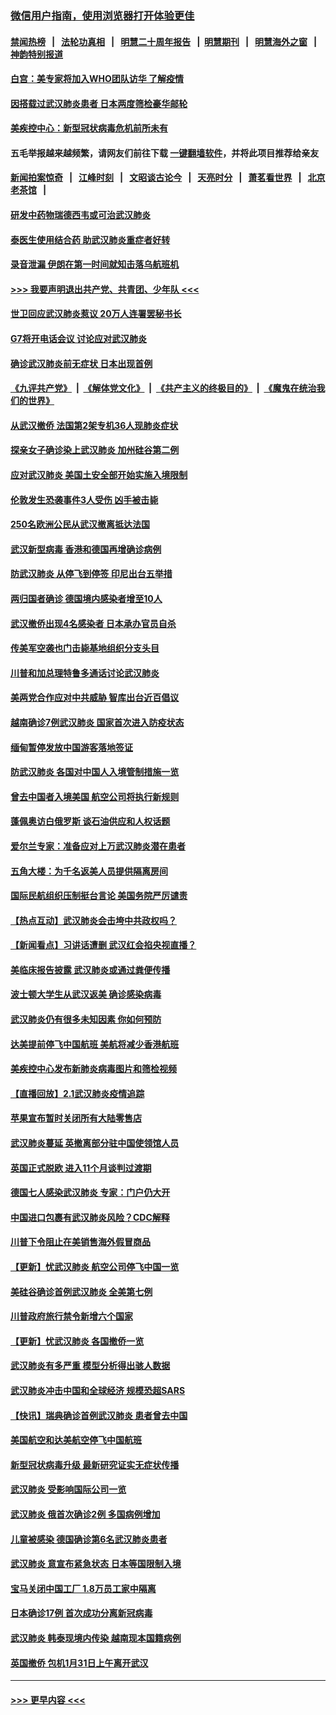 ### [微信用户指南，使用浏览器打开体验更佳](https://github.com/gfw-breaker/banned-news1/blob/master/indexes/wechat-guide.md?t=0)
#### [禁闻热榜](热点新闻.md?t=0)  &nbsp;&nbsp;|&nbsp;&nbsp; [法轮功真相](https://github.com/gfw-breaker/truth/blob/master/README.md?t=0) &nbsp;&nbsp;|&nbsp;&nbsp; [明慧二十周年报告](https://github.com/gfw-breaker/mh-reports/blob/master/README.md?t=0) &nbsp;&nbsp;|&nbsp;&nbsp;[明慧期刊](https://github.com/gfw-breaker/mh-qikan) &nbsp;&nbsp;|&nbsp;&nbsp; [明慧海外之窗](https://github.com/gfw-breaker/mh-news/blob/master/README.md?t=0) &nbsp;&nbsp;|&nbsp;&nbsp; [神韵特别报道](https://github.com/gfw-breaker/mh-news/blob/master/shenyun.md?t=0)
#### [白宫：美专家将加入WHO团队访华 了解疫情](../pages/nsc418/n11842198.md?t=02040901) 
#### [因搭载过武汉肺炎患者 日本两度筛检豪华邮轮](../pages/nsc418/n11842447.md?t=02040901) 
#### [美疾控中心：新型冠状病毒危机前所未有](../pages/nsc418/n11842406.md?t=02040901) 
#### 五毛举报越来越频繁，请网友们前往下载 [一键翻墙软件](https://github.com/gfw-breaker/ssr-accounts)，并将此项目推荐给亲友
#### [新闻拍案惊奇](https://github.com/gfw-breaker/banned-news1/blob/master/pages/link4.md) &nbsp;&nbsp;|&nbsp;&nbsp; [江峰时刻](https://github.com/gfw-breaker/banned-news1/blob/master/pages/link4.md) &nbsp;&nbsp;|&nbsp;&nbsp; [文昭谈古论今](https://github.com/gfw-breaker/banned-news1/blob/master/pages/link4.md) &nbsp;&nbsp;|&nbsp;&nbsp; [天亮时分](https://github.com/gfw-breaker/banned-news1/blob/master/pages/link4.md) &nbsp;&nbsp;|&nbsp;&nbsp; [萧茗看世界](https://github.com/gfw-breaker/banned-news1/blob/master/pages/link4.md) &nbsp;&nbsp;|&nbsp;&nbsp; [北京老茶馆](https://github.com/gfw-breaker/banned-news1/blob/master/pages/link4.md) &nbsp;&nbsp;|&nbsp;&nbsp; 
#### [研发中药物瑞德西韦或可治武汉肺炎](../pages/nsc418/n11842100.md?t=02040901) 
#### [泰医生使用结合药 助武汉肺炎重症者好转](../pages/nsc418/n11842096.md?t=02040901) 
#### [录音泄漏 伊朗在第一时间就知击落乌航班机](../pages/nsc418/n11842002.md?t=02040901) 
#### [>>> 我要声明退出共产党、共青团、少年队 <<<](https://github.com/begood0513/goodnews/blob/master/quit/letter.md) 
#### [世卫回应武汉肺炎惹议 20万人连署罢秘书长](../pages/nsc418/n11841664.md?t=02040901) 
#### [G7将开电话会议 讨论应对武汉肺炎](../pages/nsc418/n11841658.md?t=02040901) 
#### [确诊武汉肺炎前无症状 日本出现首例](../pages/nsc418/n11841567.md?t=02040901) 
#### [《九评共产党》](https://github.com/begood0513/9ping.md/blob/master/README.md) &nbsp;|&nbsp; [《解体党文化》](../../../../jtdwh.md/blob/master/README.md)  &nbsp;|&nbsp; [《共产主义的终极目的》](../../../../gczydzjmd.md/blob/master/README.md) &nbsp;|&nbsp; [《魔鬼在统治我们的世界》](../../../../mgztzwmdsj.md/blob/master/README.md) 
#### [从武汉撤侨 法国第2架专机36人现肺炎症状](../pages/nsc418/n11841382.md?t=02040901) 
#### [探亲女子确诊染上武汉肺炎 加州硅谷第二例](../pages/nsc418/n11839784.md?t=02040901) 
#### [应对武汉肺炎 美国土安全部开始实施入境限制](../pages/nsc418/n11839729.md?t=02040901) 
#### [伦敦发生恐袭事件3人受伤 凶手被击毙](../pages/nsc418/n11839442.md?t=02040901) 
#### [250名欧洲公民从武汉撤离抵达法国](../pages/nsc418/n11839438.md?t=02040901) 
#### [武汉新型病毒 香港和德国再增确诊病例](../pages/nsc418/n11839381.md?t=02040901) 
#### [防武汉肺炎 从停飞到停签 印尼出台五举措](../pages/nsc418/n11839282.md?t=02040901) 
#### [两归国者确诊 德国境内感染者增至10人](../pages/nsc418/n11839164.md?t=02040901) 
#### [武汉撤侨出现4名感染者 日本承办官员自杀](../pages/nsc418/n11839044.md?t=02040901) 
#### [传美军空袭也门击毙基地组织分支头目](../pages/nsc418/n11839210.md?t=02040901) 
#### [川普和加总理特鲁多通话讨论武汉肺炎](../pages/nsc418/n11839128.md?t=02040901) 
#### [美两党合作应对中共威胁 智库出台近百倡议](../pages/nsc418/n11838437.md?t=02040901) 
#### [越南确诊7例武汉肺炎 国家首次进入防疫状态](../pages/nsc418/n11838860.md?t=02040901) 
#### [缅甸暂停发放中国游客落地签证](../pages/nsc418/n11838730.md?t=02040901) 
#### [防武汉肺炎 各国对中国人入境管制措施一览](../pages/nsc418/n11838726.md?t=02040901) 
#### [曾去中国者入境美国 航空公司将执行新规则](../pages/nsc418/n11838375.md?t=02040901) 
#### [蓬佩奥访白俄罗斯 谈石油供应和人权话题](../pages/nsc418/n11838242.md?t=02040901) 
#### [爱尔兰专家：准备应对上万武汉肺炎潜在患者](../pages/nsc418/n11837978.md?t=02040901) 
#### [五角大楼：为千名返美人员提供隔离房间](../pages/nsc418/n11837831.md?t=02040901) 
#### [国际民航组织压制挺台言论 美国务院严厉谴责](../pages/nsc418/n11837791.md?t=02040901) 
#### [【热点互动】武汉肺炎会击垮中共政权吗？](../pages/nsc418/n11837779.md?t=02040901) 
#### [【新闻看点】习讲话遭删 武汉红会掐央视直播？](../pages/nsc418/n11837573.md?t=02040901) 
#### [美临床报告披露 武汉肺炎或通过粪便传播](../pages/nsc418/n11837626.md?t=02040901) 
#### [波士顿大学生从武汉返美 确诊感染病毒](../pages/nsc418/n11837580.md?t=02040901) 
#### [武汉肺炎仍有很多未知因素 你如何预防](../pages/nsc418/n11837666.md?t=02040901) 
#### [达美提前停飞中国航班 美航将减少香港航班](../pages/nsc418/n11837649.md?t=02040901) 
#### [美疾控中心发布新肺炎病毒图片和筛检视频](../pages/nsc418/n11837491.md?t=02040901) 
#### [【直播回放】2.1武汉肺炎疫情追踪](../pages/nsc418/n11837232.md?t=02040901) 
#### [苹果宣布暂时关闭所有大陆零售店](../pages/nsc418/n11837097.md?t=02040901) 
#### [武汉肺炎蔓延 英撤离部分驻中国使领馆人员](../pages/nsc418/n11837061.md?t=02040901) 
#### [英国正式脱欧 进入11个月谈判过渡期](../pages/nsc418/n11836911.md?t=02040901) 
#### [德国七人感染武汉肺炎 专家：门户仍大开](../pages/nsc418/n11836344.md?t=02040901) 
#### [中国进口包裹有武汉肺炎风险？CDC解释](../pages/nsc418/n11836321.md?t=02040901) 
#### [川普下令阻止在美销售海外假冒商品](../pages/nsc418/n11836261.md?t=02040901) 
#### [【更新】忧武汉肺炎 航空公司停飞中国一览](../pages/nsc418/n11835931.md?t=02040901) 
#### [美硅谷确诊首例武汉肺炎 全美第七例](../pages/nsc418/n11836093.md?t=02040901) 
#### [川普政府旅行禁令新增六个国家](../pages/nsc418/n11836083.md?t=02040901) 
#### [【更新】忧武汉肺炎 各国撤侨一览](../pages/nsc418/n11835673.md?t=02040901) 
#### [武汉肺炎有多严重 模型分析得出骇人数据](../pages/nsc418/n11835829.md?t=02040901) 
#### [武汉肺炎冲击中国和全球经济 规模恐超SARS](../pages/nsc418/n11835652.md?t=02040901) 
#### [【快讯】瑞典确诊首例武汉肺炎 患者曾去中国](../pages/nsc418/n11835675.md?t=02040901) 
#### [美国航空和达美航空停飞中国航班](../pages/nsc418/n11835567.md?t=02040901) 
#### [新型冠状病毒升级 最新研究证实无症状传播](../pages/nsc418/n11835589.md?t=02040901) 
#### [武汉肺炎 受影响国际公司一览](../pages/nsc418/n11835538.md?t=02040901) 
#### [武汉肺炎 俄首次确诊2例 多国病例增加](../pages/nsc418/n11835295.md?t=02040901) 
#### [儿童被感染 德国确诊第6名武汉肺炎患者](../pages/nsc418/n11835338.md?t=02040901) 
#### [武汉肺炎 意宣布紧急状态 日本等国限制入境](../pages/nsc418/n11835062.md?t=02040901) 
#### [宝马关闭中国工厂 1.8万员工家中隔离](../pages/nsc418/n11835128.md?t=02040901) 
#### [日本确诊17例 首次成功分离新冠病毒](../pages/nsc418/n11834975.md?t=02040901) 
#### [武汉肺炎 韩泰现境内传染 越南现本国籍病例](../pages/nsc418/n11834857.md?t=02040901) 
#### [英国撤侨 包机1月31日上午离开武汉](../pages/nsc418/n11834808.md?t=02040901) 

----
#### [ >>> 更早内容 <<< ](../indexes/nsc418-earlier.md)
